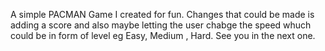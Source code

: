 A simple PACMAN Game I created for fun. 
Changes that could be made is adding a score and also maybe letting the user chabge the speed whuch could be in form of level eg Easy, Medium , Hard.
See you in the next one.
